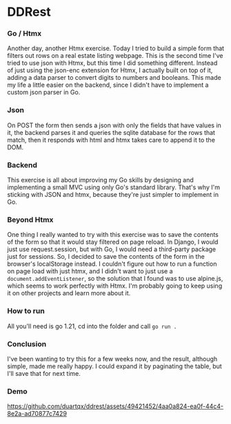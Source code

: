 # DDRest

### Go / Htmx
Another day, another Htmx exercise. Today I tried to build a simple form that filters out rows on a real estate listing webpage. This is the second time I've tried to use json with Htmx, but this time I did something different. Instead of just using the json-enc extension for Htmx, I actually built on top of it, adding a data parser to convert digits to numbers and booleans. This made my life a little easier on the backend, since I didn't have to implement a custom json parser in Go.

### Json
On POST the form then sends a json with only the fields that have values in it, the backend parses it and queries the sqlite database for the rows that match, then it responds with html and htmx takes care to append it to the DOM.

### Backend
This exercise is all about improving my Go skills by designing and implementing a small MVC using only Go's standard library. That's why I'm sticking with JSON and htmx, because they're just simpler to implement in Go.

### Beyond Htmx
One thing I really wanted to try with this exercise was to save the contents of the form so that it would stay filtered on page reload. In Django, I would just use request.session, but with Go, I would need a third-party package just for sessions. So, I decided to save the contents of the form in the browser's localStorage instead.
I couldn't figure out how to run a function on page load with just htmx, and I didn't want to just use a `document.addEventListener`, so the solution that I found was to use alpine.js, which seems to work perfectly with Htmx. I'm probably going to keep using it on other projects and learn more about it.

### How to run

All you'll need is go 1.21, cd into the folder and call `go run .`

### Conclusion

I've been wanting to try this for a few weeks now, and the result, although simple, made me really happy. I could expand it by paginating the table, but I'll save that for next time.

### Demo

https://github.com/duartqx/ddrest/assets/49421452/4aa0a824-ea0f-44c4-8e2a-ad70877c7429
